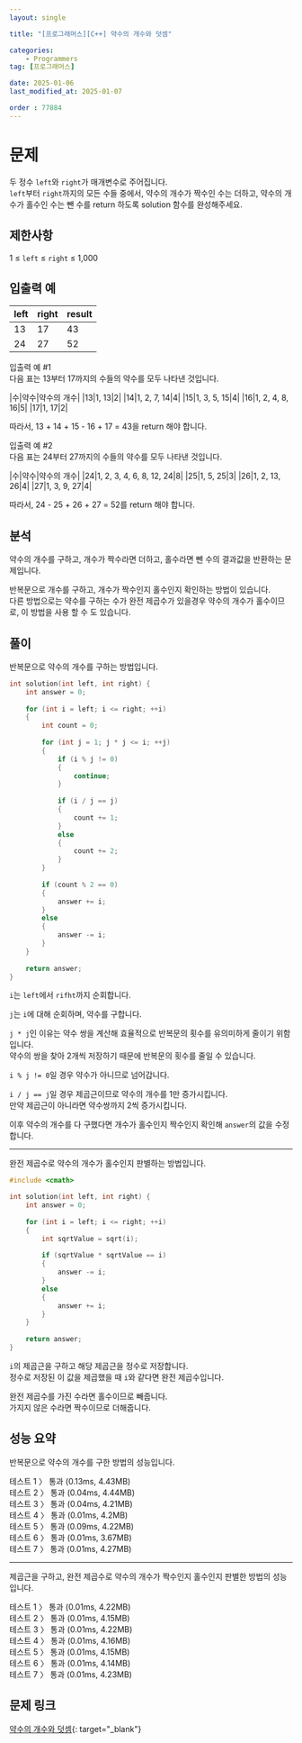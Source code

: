 ```yaml
---
layout: single

title: "[프로그래머스][C++] 약수의 개수와 덧셈"

categories:
    - Programmers
tag: [프로그래머스]

date: 2025-01-06
last_modified_at: 2025-01-07

order : 77884
---
```


# 문제

두 정수 `left`와 `right`가 매개변수로 주어집니다.  
`left`부터 `right`까지의 모든 수들 중에서, 약수의 개수가 짝수인 수는 더하고, 약수의 개수가 홀수인 수는 뺀 수를 return 하도록 solution 함수를 완성해주세요.

## 제한사항

1 ≤ `left` ≤ `right` ≤ 1,000

## 입출력 예

|left|right|result|
|---|---|---|
|13|17|43|
|24|27|52|

입출력 예 #1  
다음 표는 13부터 17까지의 수들의 약수를 모두 나타낸 것입니다.

|수|약수|약수의 개수|
|13|1, 13|2|
|14|1, 2, 7, 14|4|
|15|1, 3, 5, 15|4|
|16|1, 2, 4, 8, 16|5|
|17|1, 17|2|

따라서, 13 + 14 + 15 - 16 + 17 = 43을 return 해야 합니다.

입출력 예 #2  
다음 표는 24부터 27까지의 수들의 약수를 모두 나타낸 것입니다.

|수|약수|약수의 개수|
|24|1, 2, 3, 4, 6, 8, 12, 24|8|
|25|1, 5, 25|3|
|26|1, 2, 13, 26|4|
|27|1, 3, 9, 27|4|

따라서, 24 - 25 + 26 + 27 = 52를 return 해야 합니다.

## 분석

약수의 개수를 구하고, 개수가 짝수라면 더하고, 홀수라면 뺀 수의 결과값을 반환하는 문제입니다.

반복문으로 개수를 구하고, 개수가 짝수인지 홀수인지 확인하는 방법이 있습니다.  
다른 방법으로는 약수를 구하는 수가 완전 제곱수가 있을경우 약수의 개수가 홀수이므로, 이 방법을 사용 할 수 도 있습니다.

## 풀이

반복문으로 약수의 개수를 구하는 방법입니다.

```cpp
int solution(int left, int right) {
    int answer = 0;
    
    for (int i = left; i <= right; ++i)
    {
        int count = 0;
        
        for (int j = 1; j * j <= i; ++j)
        {
            if (i % j != 0)
            {
                continue;
            }
            
            if (i / j == j)
            {
                count += 1;
            }
            else
            {
                count += 2;
            }
        }
        
        if (count % 2 == 0)
        {
            answer += i;
        }
        else
        {
            answer -= i;
        }
    }
    
    return answer;
}
```

`i`는 `left`에서 `rifht`까지 순회합니다.

`j`는 `i`에 대해 순회하며, 약수를 구합니다.

``j * j``인 이유는 약수 쌍을 계산해 효율적으로 반복문의 횟수를 유의미하게 줄이기 위함입니다.  
약수의 쌍을 찾아 2개씩 저장하기 때문에 반복문의 횟수를 줄일 수 있습니다.

`i % j != 0`일 경우 약수가 아니므로 넘어갑니다.

`i / j == j`일 경우 제곱근이므로 약수의 개수를 1만 증가시킵니다.  
만약 제곱근이 아니라면 약수쌍까지 2씩 증가시킵니다.

이후 약수의 개수를 다 구했다면 개수가 홀수인지 짝수인지 확인해 `answer`의 값을 수정합니다.

---

완전 제곱수로 약수의 개수가 홀수인지 판별하는 방법입니다.

```cpp
#include <cmath>

int solution(int left, int right) {
    int answer = 0;
    
    for (int i = left; i <= right; ++i)
    {
        int sqrtValue = sqrt(i);
        
        if (sqrtValue * sqrtValue == i)
        {
            answer -= i;
        }
        else
        {
            answer += i;
        }
    }
    
    return answer;
}
```

`i`의 제곱근을 구하고 해당 제곱근을 정수로 저장합니다.  
정수로 저장된 이 값을 제곱했을 때 `i`와 같다면 완전 제곱수입니다.

완전 제곱수를 가진 수라면 홀수이므로 빼줍니다.  
가지지 않은 수라면 짝수이므로 더해줍니다.

## 성능 요약

반복문으로 약수의 개수를 구한 방법의 성능입니다.

테스트 1 〉	통과 (0.13ms, 4.43MB)  
테스트 2 〉	통과 (0.04ms, 4.44MB)  
테스트 3 〉	통과 (0.04ms, 4.21MB)  
테스트 4 〉	통과 (0.01ms, 4.2MB)  
테스트 5 〉	통과 (0.09ms, 4.22MB)  
테스트 6 〉	통과 (0.01ms, 3.67MB)  
테스트 7 〉	통과 (0.01ms, 4.27MB)

---

제곱근을 구하고, 완전 제곱수로 약수의 개수가 짝수인지 홀수인지 판별한 방법의 성능입니다.

테스트 1 〉	통과 (0.01ms, 4.22MB)  
테스트 2 〉	통과 (0.01ms, 4.15MB)  
테스트 3 〉	통과 (0.01ms, 4.22MB)  
테스트 4 〉	통과 (0.01ms, 4.16MB)  
테스트 5 〉	통과 (0.01ms, 4.15MB)  
테스트 6 〉	통과 (0.01ms, 4.14MB)  
테스트 7 〉	통과 (0.01ms, 4.23MB)

## 문제 링크

[약수의 개수와 덧셈](https://school.programmers.co.kr/learn/courses/30/lessons/77884){: target="_blank"}